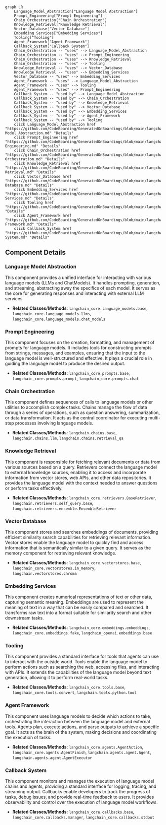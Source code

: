```mermaid
graph LR
    Language_Model_Abstraction["Language Model Abstraction"]
    Prompt_Engineering["Prompt Engineering"]
    Chain_Orchestration["Chain Orchestration"]
    Knowledge_Retrieval["Knowledge Retrieval"]
    Vector_Database["Vector Database"]
    Embedding_Services["Embedding Services"]
    Tooling["Tooling"]
    Agent_Framework["Agent Framework"]
    Callback_System["Callback System"]
    Chain_Orchestration -- "uses" --> Language_Model_Abstraction
    Chain_Orchestration -- "uses" --> Prompt_Engineering
    Chain_Orchestration -- "uses" --> Knowledge_Retrieval
    Chain_Orchestration -- "uses" --> Tooling
    Knowledge_Retrieval -- "uses" --> Vector_Database
    Knowledge_Retrieval -- "uses" --> Embedding_Services
    Vector_Database -- "uses" --> Embedding_Services
    Agent_Framework -- "uses" --> Language_Model_Abstraction
    Agent_Framework -- "uses" --> Tooling
    Agent_Framework -- "uses" --> Prompt_Engineering
    Callback_System -- "used by" --> Language_Model_Abstraction
    Callback_System -- "used by" --> Chain_Orchestration
    Callback_System -- "used by" --> Knowledge_Retrieval
    Callback_System -- "used by" --> Vector_Database
    Callback_System -- "used by" --> Embedding_Services
    Callback_System -- "used by" --> Agent_Framework
    Callback_System -- "used by" --> Tooling
    click Language_Model_Abstraction href "https://github.com/CodeBoarding/GeneratedOnBoardings/blob/main/langchain/Language Model Abstraction.md" "Details"
    click Prompt_Engineering href "https://github.com/CodeBoarding/GeneratedOnBoardings/blob/main/langchain/Prompt Engineering.md" "Details"
    click Chain_Orchestration href "https://github.com/CodeBoarding/GeneratedOnBoardings/blob/main/langchain/Chain Orchestration.md" "Details"
    click Knowledge_Retrieval href "https://github.com/CodeBoarding/GeneratedOnBoardings/blob/main/langchain/Knowledge Retrieval.md" "Details"
    click Vector_Database href "https://github.com/CodeBoarding/GeneratedOnBoardings/blob/main/langchain/Vector Database.md" "Details"
    click Embedding_Services href "https://github.com/CodeBoarding/GeneratedOnBoardings/blob/main/langchain/Embedding Services.md" "Details"
    click Tooling href "https://github.com/CodeBoarding/GeneratedOnBoardings/blob/main/langchain/Tooling.md" "Details"
    click Agent_Framework href "https://github.com/CodeBoarding/GeneratedOnBoardings/blob/main/langchain/Agent Framework.md" "Details"
    click Callback_System href "https://github.com/CodeBoarding/GeneratedOnBoardings/blob/main/langchain/Callback System.md" "Details"
```

## Component Details

### Language Model Abstraction
This component provides a unified interface for interacting with various language models (LLMs and ChatModels). It handles prompting, generation, and streaming, abstracting away the specifics of each model. It serves as the core for generating responses and interacting with external LLM services.
- **Related Classes/Methods**: `langchain_core.language_models.base`, `langchain_core.language_models.llms`, `langchain_core.language_models.chat_models`

### Prompt Engineering
This component focuses on the creation, formatting, and management of prompts for language models. It includes tools for constructing prompts from strings, messages, and examples, ensuring that the input to the language model is well-structured and effective. It plays a crucial role in guiding the language model to produce the desired output.
- **Related Classes/Methods**: `langchain_core.prompts.base`, `langchain_core.prompts.prompt`, `langchain_core.prompts.chat`

### Chain Orchestration
This component defines sequences of calls to language models or other utilities to accomplish complex tasks. Chains manage the flow of data through a series of operations, such as question answering, summarization, or data transformation. It acts as the central coordinator for executing multi-step processes involving language models.
- **Related Classes/Methods**: `langchain.chains.base`, `langchain.chains.llm`, `langchain.chains.retrieval_qa`

### Knowledge Retrieval
This component is responsible for fetching relevant documents or data from various sources based on a query. Retrievers connect the language model to external knowledge sources, enabling it to access and incorporate information from vector stores, web APIs, and other data repositories. It provides the language model with the context needed to answer questions or perform tasks effectively.
- **Related Classes/Methods**: `langchain_core.retrievers.BaseRetriever`, `langchain.retrievers.self_query.base`, `langchain.retrievers.ensemble.EnsembleRetriever`

### Vector Database
This component stores and searches embeddings of documents, providing efficient similarity search capabilities for retrieving relevant information. Vector stores enable the language model to quickly find and access information that is semantically similar to a given query. It serves as the memory component for retrieving relevant knowledge.
- **Related Classes/Methods**: `langchain_core.vectorstores.base`, `langchain_core.vectorstores.in_memory`, `langchain.vectorstores.chroma`

### Embedding Services
This component creates numerical representations of text or other data, capturing semantic meaning. Embeddings are used to represent the meaning of text in a way that can be easily compared and searched. It transforms raw text into a format suitable for similarity search and other downstream tasks.
- **Related Classes/Methods**: `langchain_core.embeddings.embeddings`, `langchain_core.embeddings.fake`, `langchain_openai.embeddings.base`

### Tooling
This component provides a standard interface for tools that agents can use to interact with the outside world. Tools enable the language model to perform actions such as searching the web, accessing files, and interacting with APIs. It extends the capabilities of the language model beyond text generation, allowing it to perform real-world tasks.
- **Related Classes/Methods**: `langchain_core.tools.base`, `langchain_core.tools.convert`, `langchain.tools.python.tool`

### Agent Framework
This component uses language models to decide which actions to take, orchestrating the interaction between the language model and external tools. Agents plan, execute actions, and parse outputs to achieve a specific goal. It acts as the brain of the system, making decisions and coordinating the execution of tasks.
- **Related Classes/Methods**: `langchain_core.agents.AgentAction`, `langchain_core.agents.AgentFinish`, `langchain.agents.agent.Agent`, `langchain.agents.agent.AgentExecutor`

### Callback System
This component monitors and manages the execution of language model chains and agents, providing a standard interface for logging, tracing, and streaming output. Callbacks enable developers to track the progress of tasks, debug issues, and provide real-time feedback to users. It provides observability and control over the execution of language model workflows.
- **Related Classes/Methods**: `langchain_core.callbacks.base`, `langchain_core.callbacks.manager`, `langchain_core.callbacks.stdout`